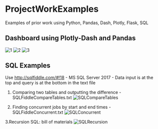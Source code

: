 # ProjectWorkExamples
Examples of prior work using Python, Pandas, Dash, Plotly, Flask, SQL

## Dashboard using Plotly-Dash and Pandas
![1](https://user-images.githubusercontent.com/49729977/111678075-1b459800-87dd-11eb-9be1-7ba600e7cbc7.png)
![2](https://user-images.githubusercontent.com/49729977/111678080-1d0f5b80-87dd-11eb-8792-e2a0bda50381.png)
![3](https://user-images.githubusercontent.com/49729977/111678085-1e408880-87dd-11eb-8399-87d2f92fa28a.png)


## SQL Examples 
Use http://sqlfiddle.com/#!18 - MS SQL Server 2017 - Data input is at the top and query is at the bottom in the text file

1. Comparing two tables and outputting the difference - SQLFiddleCompareTables.txt
![SQLCompareTables](https://user-images.githubusercontent.com/49729977/116509885-e109f480-a878-11eb-958d-da96d4d08a1c.png)

2. Finding concurrent jobs by start and end times - SQLFiddleConcurrent.txt
![SQLConcurrent](https://user-images.githubusercontent.com/49729977/116509903-ebc48980-a878-11eb-8e09-18f38ce583c0.png)

3.Recursion SQL: bill of materials
![SQLRecursion](https://user-images.githubusercontent.com/49729977/118740594-1ca53800-b801-11eb-9d2d-872b995b1e7e.png)


